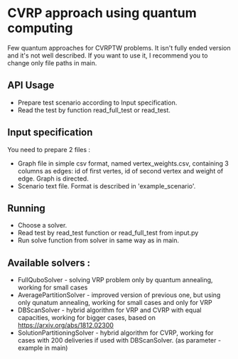 # CVRP approach using quantum computing

Few quantum approaches for CVRPTW problems. It isn't fully ended version and it's not well described. If you want to use it, I recommend you to change only file paths in main. 

## API Usage

* Prepare test scenario according to Input specification.
* Read the test by function read_full_test or read_test.

## Input specification

You need to prepare 2 files :

* Graph file in simple csv format, named vertex_weights.csv, containing 3 columns as edges: id of first vertes, id of second vertex and weight of edge. Graph is directed.
* Scenario text file. Format is described in 'example_scenario'.

## Running

* Choose a solver.
* Read test by read_test function or read_full_test from input.py
* Run solve function from solver in same way as in main.


## Available solvers :

* FullQuboSolver - solving VRP problem only by quantum annealing, working for small cases
* AveragePartitionSolver - improved version of previous one, but using only qunatum annealing, working for small cases and only for VRP
* DBScanSolver - hybrid algorithm for VRP and CVRP with equal capacities, working for bigger cases, based on https://arxiv.org/abs/1812.02300
* SolutionPartitioningSolver - hybrid algorithm for CVRP, working for cases with 200 deliveries if used with DBScanSolver. (as parameter - example in main)
